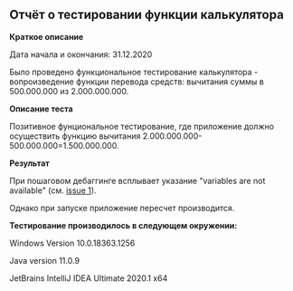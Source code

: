 ## Отчёт о тестировании функции калькулятора

**Краткое описание**

Дата начала и окончания: 31.12.2020 

Было проведено функциональное тестирование калькулятора - вопроизведение функции перевода средств: вычитания суммы в 500.000.000 из 2.000.000.000.

**Описание теста**

Позитивное фунциональное тестирование, где приложение должно осуществить функцию вычитания 2.000.000.000-500.000.000=1.500.000.000.

**Результат**

При пошаговом дебаггинге всплывает указание "variables are not available" (см. [issue 1](https://github.com/AdamovaM/dz-java-2-1/issues/1)).

Однако при запуске приложение пересчет производится.

**Тестирование производилось в следующем окружении:**

Windows Version 10.0.18363.1256

Java version 11.0.9

JetBrains IntelliJ IDEA Ultimate 2020.1 x64

